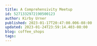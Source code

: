 ```yaml
---
title: A Comprehensivity Meetup
id: 5271332972190500123
author: Kirby Urner
published: 2023-01-17T20:47:00.006-08:00
updated: 2023-01-24T23:59:14.403-08:00
blog: coffee_shops
tags: 
---
```


